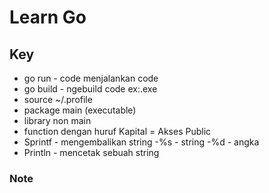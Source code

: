 # Learn Go

## Key

- go run - code menjalankan code
- go build - ngebuild code ex:.exe
- source ~/.profile
- package main (executable)
- library non main
- function dengan huruf Kapital = Akses Public
- Sprintf - mengembalikan string
  -%s - string
  -%d - angka
- Println - mencetak sebuah string

### Note
